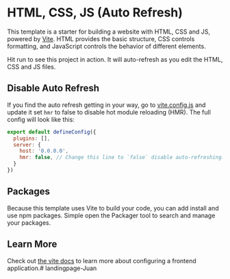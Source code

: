 # HTML, CSS, JS (Auto Refresh)

This template is a starter for building a website with HTML, CSS and JS, powered by [Vite](https://vitejs.dev/). HTML provides the basic structure, CSS controls formatting, and JavaScript controls the behavior of different elements.

Hit run to see this project in action. It will auto-refresh as you edit the HTML, CSS and JS files.

## Disable Auto Refresh

If you find the auto refresh getting in your way, go to [vite.config.js](./vite.config.js) and update it set `hmr` to false to disable hot module reloading (HMR). The full config will look like this:

```js
export default defineConfig({
  plugins: [],
  server: {
    host: '0.0.0.0',
    hmr: false, // Change this line to `false` disable auto-refreshing.
  }
})
```

## Packages

Because this template uses Vite to build your code, you can add install and use npm packages. Simple open the Packager tool to search and manage your packages.

## Learn More

Check out [the vite docs](https://vitejs.dev) to learn more about configuring a frontend application.#   l a n d i n g p a g e - J u a n  
 